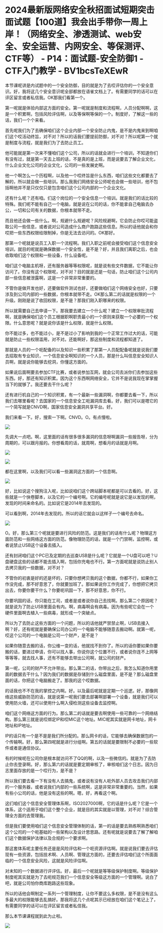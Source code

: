 # 2024最新版网络安全秋招面试短期突击面试题【100道】我会出手带你一周上岸！（网络安全、渗透测试、web安全、安全运营、内网安全、等保测评、CTF等） - P14：面试题-安全防御1 - CTF入门教学 - BV1bcsTeXEwR

本节课呢讲是内试题中的一个安全防御，目的就是为了去哎评估你的一个安全意识。好，我将这几个安全意识呢全部都放在语雀文档上了。有需要同学的话可以在评区留言或者私信我。OK那我们看第一个。

第一呢就是体验内部这方面的安全。第一呢就是制度和流程啊，人员分配啊啊，这是一个积累啊，包括风险评估啊，以及等保啊等保的一个。制度好，了解这一些的话，我们一个个来看。

首先呢我们为了去确保咱们这个企业内部一个安全防止内鬼，是不是内鬼来到啊咱们这个哎活动终旨，对不对？所以的话我们要提前防御，对不对？所以呢第一个就是制度与流程，就是我们为了去防止员工。

他可能就是第一次来不懂咱们这个公司，所以的话就会进行一个培训，不知道你们有没有过，就是第一天去上班的话，不是真的是上班，而是说要去了解企业文化，什么企业文化公司的企业文化，公司的一些发展史啊。

他一个啊怎么一个历程啊，以及他一个哎终旨是什么东西，咱们这些文化都要去了解的，所以就会做一些培训。那么我我们网络安全公师呢也会做一些培训，他不包括啊他并不是只仅仅只是包含咱们这个公司内部的一个企业文化。

还有什么呢？还有咱。们这个岗位的一个安全信息一个培训。就是我们的话比较的特殊。我们呢不能有自己一个电脑，就是说在公司的话，你不能拿自己电脑去办公，一切和公司有关的数据，你根本就带不走。

而且他还会做一些什么。啊，规避什么规避呢？风险规避啊，它会防止你哎可能盗取公司一些信息，或者说对公司造成什么商户跑路这些信息。所以的话他就会和你哎把一些东西权限给限制掉，你是无法去访问的。OK那好。

那第一个呢就是说员工入职一个流程啊。我们入职之前呢会接受咱们这个信息安全培训，就目的呢就是确保数据一个安全性，是不是？好，并且我们离职之后，也会收取咱们这个权限和一些设备，什么设备呢。

咱们这个电脑主机呀，还有服务器等等权限呢，就是说有些文件数据，它不能让你访问了。你没有这个权限呢，对不对？目的就是还是一句话，防止咱们这个公司内部一些信息被泄露啊，这是一个非常非常重要的。

不管你是做开发也好，还要做软件测试也好，还要做咱们这个网络安全也好，只要涉及到公司内部的一些数据，你根本就带不走。OK那么第二的话就是权限的一个升级。刚刚是说了收回权限，是不是？那我们刚入职哪来的权限。

所以就需要自己去申请一下。那我要去建立一个什么呢？建立一个权限审批流程啊，就是确保咱们这个员工根据职啊职责最小的一个原则来获取一个必要的一个权限。什么意思呢？就是说你该是什么权限，就是什么权限。

你不能过多，也不能过小，是不是过小了影响到我的一个正常工作过大的话，可能就是防止一些权限滥用，对不对。还能啊好，那这些制度和流程都知道了。

那就是人员的一个呃配备的以及知识一些积累了那第一人员配配备呢就是说我们要去招取有专业知识，一个信息安全啊知识的一个人员，那是什么叫信息安全知识人员啊，就是说你能够去挖洞，你懂这方面的。

如果说后面啊要去参加CTF比赛，或者说参加互网，就会公司去派你们去参加这些东西。好，那还有知识积累。因为这个东西啊网络安全，它并不是说我现在掌掌握当下的就够了。我还要去干什么呢？

还有进行机自己的一个知识积累，有一个最新一些漏洞啊，你都要去看一下，所以我们去哪里看呢？去国家的一个信息安全工呃漏洞库去看。好，我们可以是嗯它的一个简写就是CNVD啊，国家信息安全漏洞共享平台。好。

我们来看一下。好，搜索一下啊。CNVD。O。有点慢啦。

![](img/71124b44b17002acd3f2a1f0bb27e17b_1.png)

先调大一点吧。啊，这里面的话有很多很多漏洞的信息呀啊漏洞一些报告呀，分为周期的，可以跟月报的。你想看周的话，就周啊，想看月的话就是月啊。



![](img/71124b44b17002acd3f2a1f0bb27e17b_3.png)

![](img/71124b44b17002acd3f2a1f0bb27e17b_4.png)

都在这里啊，以及我们可以看一些漏洞这方面的一个信息啊。

![](img/71124b44b17002acd3f2a1f0bb27e17b_6.png)

好，比如说这个搜狗注入呢，比如说咱们这个跨站脚本呢都是可以去看的。好，这些就是一个快卷脚本，以及它的一个编号啊。它的编号呢就是说它是以发现的啊，发现的时间来命名的。比如说它是2014年去发现的。

可以看到啊，2014年去发现的。所以的话它就会以这样子一个编号去命名。

![](img/71124b44b17002acd3f2a1f0bb27e17b_8.png)

O。好，那么第三个呢就是要进行风险的防范。这是我们的话有什么呢？物理这方面防范和一些网络这方面的防范。像物理防范的话，就是一个门禁啊，监控啊，或者说禁止USB这个设备去插入。

还有封闭咱们这个PC已及定期的去巡查USB是什么呢？它就是一个U盘可以吧？U盘硬盘这些的话都不能去插入啊，包括你充电也不行。第一方面呢就是说防止别人去拷贝我的一些数据，对不对？

不管你的初衷是好的还是坏的，只要你想拷贝我的这个数据，你都不行，如果你工作没完成，那不好意思了，你就要加班了。那如果说你工作完成了，你想把它拷贝出去，你要你要干什么？你要呃巩固一下，那不好意思，你不行。

你要巩固的话，你只能在工司，或者是或者说你自己去找啊。那么第二个原因呢？就是说为了防止USB里面会有内。啊，病毒啊会有病毒。因为有些呢它会在一个硬件里面啊去植入一些病毒，就形成一个突破点。

所以为了去防止这些方面的一个问题，所以的话他就严禁禁止啊，USB去接入啊？好，还有呢就是要确保公司办公的一个电脑不能够随意去搬动啊。就第一呢，哎这个公司的一个电脑是公司一个财产，是不是？

如果你随意去搬的话，你公维一变的话，他就找不到你了。所以的话你要如果你要搬的话，要进过申请，你可以找人事，你说你这个位置不行，或者说你连不上网等等等等，就去找人事，还有不能够去带出公司啊，就公司的财产。

第一呢，公司的财产不允许带出。那么第二的话，你带出之后，我怎么知道你用里面的数据去干什么？因为我们的数据是存储到什么磁盘里面，是不是？那么磁盘里面的话，你把这个电脑搬走了。那我的这个哎数据。

的话我也不不在我的掌控之内啊。好。以及最后呢就是定期一个巡逻。好，那像网络这些威胁防范的话，就是说第一呢我们要去部署啊部署一个设备，就是我们可以使用防火墙，还可以使用什么啊入侵检测这些设备去监控啊。

咱们这个网络这方面的行为。那么第二的话就是要去啊使用一些可靠的一个网络结构。那么第三就是说哎绑定IP和哎MIC这个地址。MIC呢其实就是网卡地址，网卡地址和IP地址。

IP的话只有一个是不是是我们所分配的。那么网卡的话，它能够去确保数据包的一个传输啊。好，那么第四呢就是进行分组啊。第五的话就是要限制不必要的一些软件或者是通信协议。

有的时候呢在公司你是根本就访问不了QQ的啊，以及一些微信的。就是为了去防止你去登录啊。好，那么第六的话就是要定期审核了，审核咱们这个日志。因为日志里面存放的是一个哎行为，是不是？

所以我们要去看一下有没有人去搞鬼，或者说有没有人呃外部人员去攻击我们内部的一个服务器，或者说我们内部的一些系统啊，这是非常非常重要的。当然，如果有些小公司的话，他是没有这些的啊。嗯，好，再看这个啊。

这们咱们这个信息安全管理体系啊，ISO2027000啊，它的话是什么呢？它是一个体系，这个适用于咱们这个整个企业，就是目的其实就是以管理，对不对？综合管理全方面的去管理我。

但是我们要使用咱们这个信息安全管理体制的话，第一的话是要去熟练啊熟悉咱们这个公司的一个呃基础的一些架构以及设计思思路。还有呢就是说要去了解了解咱们这个数据保护法律以及合规的一个要求啊。

那这套体系呢主要任务还是是风险评估和一个呃资源评估啊。就是说我们要去评估现有一些资源，包括技术啊、人员啊、管理这方面的，还要去评估咱们这个所面面临的一个信息安全风险，这就是风险评估啊。

对未知的一个数据进行评评估。好，最后一个呢就是等等级保护制度啊。等级保护制度呢其实就是为了去呃规范我们一个信息安全等级这方面的一个管理啊。说白了吧，就是公司怕你商库跑路这些现象。

所以的话他会啊制定一系列一个管理制度，让你不要这么多权限，是不是没有这么多最大的权限能够去乱搞好。那我将这几个点呢其示已经放在咱们这个笔记上了，有需要同学的话可以在评区留言或者私信我。

那么本节课课程就到此为止啦。

![](img/71124b44b17002acd3f2a1f0bb27e17b_10.png)